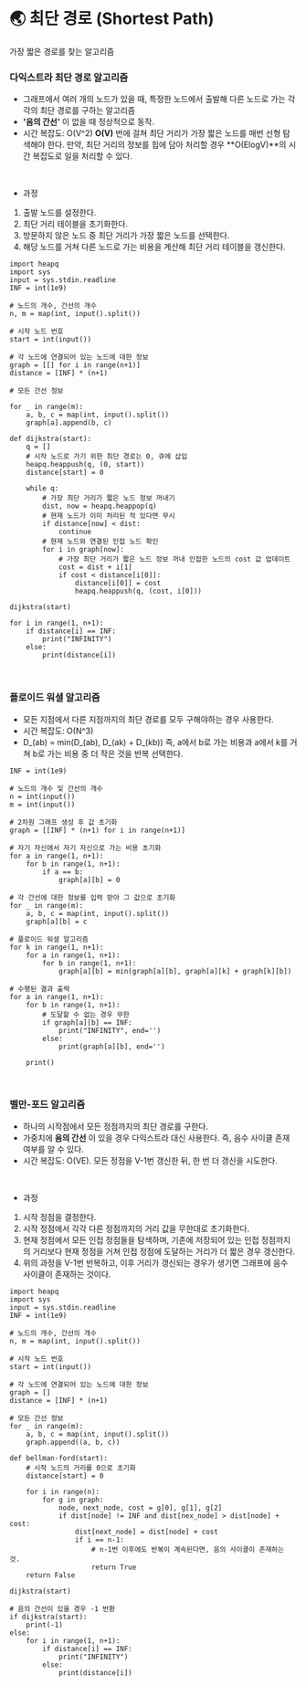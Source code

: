 # 🌏 최단 경로 (Shortest Path)
가장 짧은 경로를 찾는 알고리즘

### 다익스트라 최단 경로 알고리즘

- 그래프에서 여러 개의 노드가 있을 때, 특정한 노드에서 출발해 다른 노드로 가는 각각의 최단 경로를 구하는 알고리즘
- **'음의 간선'** 이 없을 때 정상적으로 동작.
- 시간 복잡도: O(V^2)
**O(V)** 번에 걸쳐 최단 거리가 가장 짧은 노드를 매번 선형 탐색해야 한다. 만약, 최단 거리의 정보를 힙에 담아 처리할 경우 **O(ElogV)**의 시간 복잡도로 일을 처리할 수 있다.

<br>

- 과정
1. 출발 노드를 설정한다.
2. 최단 거리 테이블을 초기화한다.
3. 방문하지 않은 노드 중 최단 거리가 가장 짧은 노드를 선택한다.
4. 해당 노드를 거쳐 다른 노드로 가는 비용을 계산해 최단 거리 테이블을 갱신한다.



```
import heapq
import sys
input = sys.stdin.readline
INF = int(1e9)

# 노드의 개수, 간선의 개수
n, m = map(int, input().split())

# 시작 노드 번호
start = int(input())

# 각 노드에 연결되어 있는 노드에 대한 정보
graph = [[] for i in range(n+1)]
distance = [INF] * (n+1)

# 모든 간선 정보

for _ in range(m):
    a, b, c = map(int, input().split())
    graph[a].append(b, c)

def dijkstra(start):
    q = []
    # 시작 노드로 가기 위한 최단 경로는 0, 큐에 삽입
    heapq.heappush(q, (0, start))
    distance[start] = 0
    
    while q:
        # 가장 최단 거리가 짧은 노드 정보 꺼내기
        dist, now = heapq.heappop(q)
        # 현재 노드가 이미 처리된 적 있다면 무시
        if distance[now] < dist:
            continue
        # 현재 노드와 연결된 인접 노드 확인
        for i in graph[now]:
            # 가장 최단 거리가 짧은 노드 정보 꺼내 인접한 노드의 cost 값 업데이트
            cost = dist + i[1]
            if cost < distance[i[0]]:
                distance[i[0]] = cost
                heapq.heappush(q, (cost, i[0]))
    
dijkstra(start)

for i in range(1, n+1):
    if distance[i] == INF:
        print("INFINITY")
    else:
        print(distance[i])
```

<br>

### 플로이드 워셜 알고리즘

- 모든 지점에서 다른 지점까지의 최단 경로를 모두 구해야하는 경우 사용한다.
- 시간 복잡도: O(N^3)
- D_(ab) = min(D_(ab), D_(ak) + D_(kb))
즉, a에서 b로 가는 비용과 a에서 k를 거쳐 b로 가는 비용 중 더 작은 것을 반복 선택한다.

```
INF = int(1e9)

# 노드의 개수 및 간선의 개수
n = int(input())
m = int(input())

# 2차원 그래프 생성 후 값 초기화
graph = [[INF] * (n+1) for i in range(n+1)]

# 자기 자신에서 자기 자신으로 가는 비용 초기화
for a in range(1, n+1):
    for b in range(1, n+1):
        if a == b:
            graph[a][b] = 0

# 각 간선에 대한 정보를 입력 받아 그 값으로 초기화
for _ in range(m):
    a, b, c = map(int, input().split())
    graph[a][b] = c
    
# 플로이드 워셜 알고리즘
for k in range(1, n+1):
    for a in range(1, n+1):
        for b in range(1, n+1):
            graph[a][b] = min(graph[a][b], graph[a][k] + graph[k][b])

# 수행된 결과 출력
for a in range(1, n+1):
    for b in range(1, n+1):
        # 도달할 수 없는 경우 무한
        if graph[a][b] == INF:
            print("INFINITY", end='')
        else:
            print(graph[a][b], end='')
    
    print()
```

<br>

### 벨만-포드 알고리즘

- 하나의 시작점에서 모든 정점까지의 최단 경로를 구한다.
- 가중치에 **음의 간선** 이 있을 경우 다익스트라 대신 사용한다. 즉, 음수 사이클 존재 여부를 알 수 있다.
- 시간 복잡도: O(VE). 모든 정점을 V-1번 갱신한 뒤, 한 번 더 갱신을 시도한다.

<br>

- 과정
1. 시작 정점을 결정한다.
2. 시작 정점에서 각각 다른 정점까지의 거리 값을 무한대로 초기화한다.
3. 현재 정점에서 모든 인접 정점들을 탐색하며, 기존에 저장되어 있는 인접 정점까지의 거리보다 현재 정점을 거쳐 인접 정점에 도달하는 거리가 더 짧은 경우 갱신한다.
4. 위의 과정을 V-1번 반복하고, 이후 거리가 갱신되는 경우가 생기면 그래프에 음수 사이클이 존재하는 것이다.



```
import heapq
import sys
input = sys.stdin.readline
INF = int(1e9)

# 노드의 개수, 간선의 개수
n, m = map(int, input().split())

# 시작 노드 번호
start = int(input())

# 각 노드에 연결되어 있는 노드에 대한 정보
graph = []
distance = [INF] * (n+1)

# 모든 간선 정보
for _ in range(m):
    a, b, c = map(int, input().split())
    graph.append((a, b, c))

def bellman-ford(start):
    # 시작 노드의 거리를 0으로 초기화
    distance[start] = 0
    
    for i in range(n):
        for g in graph:
            node, next_node, cost = g[0], g[1], g[2]
            if dist[node] != INF and dist[nex_node] > dist[node] + cost:
                dist[next_node] = dist[node] + cost
                if i == n-1:
                    # n-1번 이후에도 반복이 계속된다면, 음의 사이클이 존재하는 것.
                    return True
    return False
    
dijkstra(start)

# 음의 간선이 있을 경우 -1 반환
if dijkstra(start):
    print(-1)
else:
    for i in range(1, n+1):
        if distance[i] == INF:
            print("INFINITY")
        else:
            print(distance[i])
```
